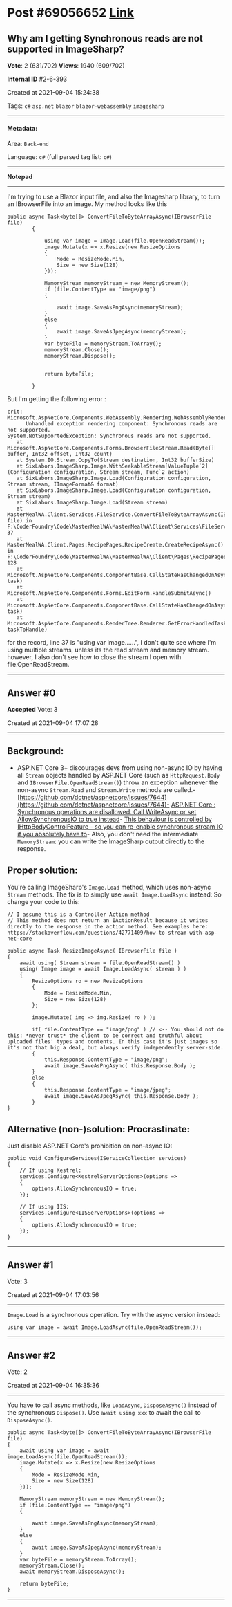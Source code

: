 
# Post \#69056652 [Link](https://stackoverflow.com/questions/69056652/)

## Why am I getting Synchronous reads are not supported in ImageSharp?

**Vote**: 2 (631/702) **Views**: 1940 (609/702) 

**Internal ID** \#2-6-393

Created at 2021-09-04 15:24:38

Tags: `c#` `asp.net` `blazor` `blazor-webassembly` `imagesharp`

----------

#### Metadata:

Area: `Back-end`

Language: `c#` (full parsed tag list: `c#`)

----------

**Notepad**


----------

I'm trying to use a Blazor input file, and also the Imagesharp library, to turn an IBrowserFile into an image.
My method looks like this
```
public async Task<byte[]> ConvertFileToByteArrayAsync(IBrowserFile file)
        {

            using var image = Image.Load(file.OpenReadStream());
            image.Mutate(x => x.Resize(new ResizeOptions
            {
                Mode = ResizeMode.Min,
                Size = new Size(128)
            }));

            MemoryStream memoryStream = new MemoryStream();
            if (file.ContentType == "image/png")
            {

                await image.SaveAsPngAsync(memoryStream);
            }
            else
            {
                await image.SaveAsJpegAsync(memoryStream);
            }
            var byteFile = memoryStream.ToArray();
            memoryStream.Close();
            memoryStream.Dispose();


            return byteFile;
            
        }
```

But I'm getting the following error  :
```
crit: Microsoft.AspNetCore.Components.WebAssembly.Rendering.WebAssemblyRenderer[100]
      Unhandled exception rendering component: Synchronous reads are not supported.
System.NotSupportedException: Synchronous reads are not supported.
   at Microsoft.AspNetCore.Components.Forms.BrowserFileStream.Read(Byte[] buffer, Int32 offset, Int32 count)
   at System.IO.Stream.CopyTo(Stream destination, Int32 bufferSize)
   at SixLabors.ImageSharp.Image.WithSeekableStream[ValueTuple`2](Configuration configuration, Stream stream, Func`2 action)
   at SixLabors.ImageSharp.Image.Load(Configuration configuration, Stream stream, IImageFormat& format)
   at SixLabors.ImageSharp.Image.Load(Configuration configuration, Stream stream)
   at SixLabors.ImageSharp.Image.Load(Stream stream)
   at MasterMealWA.Client.Services.FileService.ConvertFileToByteArrayAsync(IBrowserFile file) in F:\CoderFoundry\Code\MasterMealWA\MasterMealWA\Client\Services\FileService.cs:line 37
   at MasterMealWA.Client.Pages.RecipePages.RecipeCreate.CreateRecipeAsync() in F:\CoderFoundry\Code\MasterMealWA\MasterMealWA\Client\Pages\RecipePages\RecipeCreate.razor:line 128
   at Microsoft.AspNetCore.Components.ComponentBase.CallStateHasChangedOnAsyncCompletion(Task task)
   at Microsoft.AspNetCore.Components.Forms.EditForm.HandleSubmitAsync()
   at Microsoft.AspNetCore.Components.ComponentBase.CallStateHasChangedOnAsyncCompletion(Task task)
   at Microsoft.AspNetCore.Components.RenderTree.Renderer.GetErrorHandledTask(Task taskToHandle)
```

for the record, line 37 is "using var image......",  I don't quite see where I'm using multiple streams, unless its the read stream and memory stream.  however, I also don't see how to close the stream I open with file.OpenReadStream.


----------
        
## Answer \#0

**Accepted** Vote: 3

Created at 2021-09-04 17:07:28

------------


## Background:


- ASP.NET Core 3+ discourages devs from using non-async IO by having all `Stream` objects handled by ASP.NET Core (such as `HttpRequest.Body` and `IBrowserFile.OpenReadStream()`) throw an exception whenever the non-async `Stream.Read` and `Stream.Write` methods are called.- [https://github.com/dotnet/aspnetcore/issues/7644](https://github.com/dotnet/aspnetcore/issues/7644)- [ASP.NET Core : Synchronous operations are disallowed. Call WriteAsync or set AllowSynchronousIO to true instead](https://stackoverflow.com/questions/47735133/asp-net-core-synchronous-operations-are-disallowed-call-writeasync-or-set-all)- [This behaviour is controlled by IHttpBodyControlFeature - so you can re-enable synchronous stream IO if you absolutely have to](https://stackoverflow.com/a/60985016/159145)- Also, you don't need the intermediate `MemoryStream`: you can write the ImageSharp output directly to the response.

## Proper solution:


You're calling ImageSharp's `Image.Load` method, which uses non-async `Stream` methods. The fix is to simply use `await Image.LoadAsync` instead:
So change your code to this:
```
// I assume this is a Controller Action method
// This method does not return an IActionResult because it writes directly to the response in the action method. See examples here: https://stackoverflow.com/questions/42771409/how-to-stream-with-asp-net-core

public async Task ResizeImageAsync( IBrowserFile file )
{
    await using( Stream stream = file.OpenReadStream() )
    using( Image image = await Image.LoadAsync( stream ) )
    {
        ResizeOptions ro = new ResizeOptions
        {
            Mode = ResizeMode.Min,
            Size = new Size(128)
        };

        image.Mutate( img => img.Resize( ro ) );

        if( file.ContentType == "image/png" ) // <-- You should not do this: *never trust* the client to be correct and truthful about uploaded files' types and contents. In this case it's just images so it's not that big a deal, but always verify independently server-side.
        {
            this.Response.ContentType = "image/png";
            await image.SaveAsPngAsync( this.Response.Body );
        }
        else
        {
            this.Response.ContentType = "image/jpeg";
            await image.SaveAsJpegAsync( this.Response.Body );
        }
}
```


## Alternative (non-)solution: Procrastinate:


Just disable ASP.NET Core's prohibition on non-async IO:
```
public void ConfigureServices(IServiceCollection services)
{
    // If using Kestrel:
    services.Configure<KestrelServerOptions>(options =>
    {
        options.AllowSynchronousIO = true;
    });

    // If using IIS:
    services.Configure<IISServerOptions>(options =>
    {
        options.AllowSynchronousIO = true;
    });
}
```



------------
    
    
## Answer \#1

 Vote: 3

Created at 2021-09-04 17:03:56

------------

`Image.Load` is a synchronous operation. Try with the async version instead:
```
using var image = await Image.LoadAsync(file.OpenReadStream());
```



------------
    
    
## Answer \#2

 Vote: 2

Created at 2021-09-04 16:35:36

------------

You have to call async methods, like `LoadAsync`, `DisposeAsync()` instead of the synchronous `Dispose()`. Use `await using xxx` to await the call to `DisposeAsync()`.
```
public async Task<byte[]> ConvertFileToByteArrayAsync(IBrowserFile file)
{
    await using var image = await image.LoadAsync(file.OpenReadStream());
    image.Mutate(x => x.Resize(new ResizeOptions
    {
        Mode = ResizeMode.Min,
        Size = new Size(128)
    }));

    MemoryStream memoryStream = new MemoryStream();
    if (file.ContentType == "image/png")
    {

        await image.SaveAsPngAsync(memoryStream);
    }
    else
    {
        await image.SaveAsJpegAsync(memoryStream);
    }
    var byteFile = memoryStream.ToArray();
    memoryStream.Close();
    await memoryStream.DisposeAsync();

    return byteFile;
}
```



------------
    
    